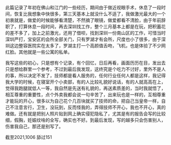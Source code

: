此篇记录了年初在佛山和江门的一些经历，期间由于做近视眼手术，休息了一段时间，恢复比我想象中快很多，第三天基本上就没什么不适了，我做激光最大的一个初衷就是，做爱的时候能够看清楚，不然摘了眼镜，做爱都看不清脸，由于年前辞职了，打算休息一段时间，再去深圳找工作，整个三月基本上都是在玩，把积蓄花的差不多了，加上之前激光，还用了借呗，找到深圳一份南山区的工作，可惜当时深圳严打，宝安区的会所全部关门，只有罗湖才有会所，尺度也小了很多，由于深圳这边整容医院实在太多了，罗湖主打一个高颜值舌吻，飞机，也是体验了不少网红脸。其他就是一些公寓的私单。

我写这些的初心，只是想有个记录，有个回忆，日后再看，画面历历在目，发出去只是想给群里一个参考，不过到最后我发现，这终究是个吃力不讨好，里外不是人的事，所以决定不发了，技师都是看人服务的，任何行业任何人都是这样，我记得我大学的时候，在寝室开个小卖部，有的人比较礼貌好说话，有的人就高高在上，觉得我跑腿就低人一等，我自然是先送有礼貌的，再送素质差的，当时我就悟了，相互尊重的重要性，点个外卖我都会说一句辛苦了，出来玩也是一样的，互相尊重才能玩的开心，很多以为自己花个几百块就买了技师的命，把自己当皇帝一样，自己不注意言行，卫生，没玩到，反而怪我的，弄得技师不开心，我也不开心，真的难做。还有就是把别人照片贴到网上确实侵犯隐私了，尤其是有的报告会写的比较细，假胸，妊娠纹啥的全写，确实也不好。到最后发现，写的越多只会伤害别人，伤害我自己，那还是别写了。



截至2021,1006 舔过151